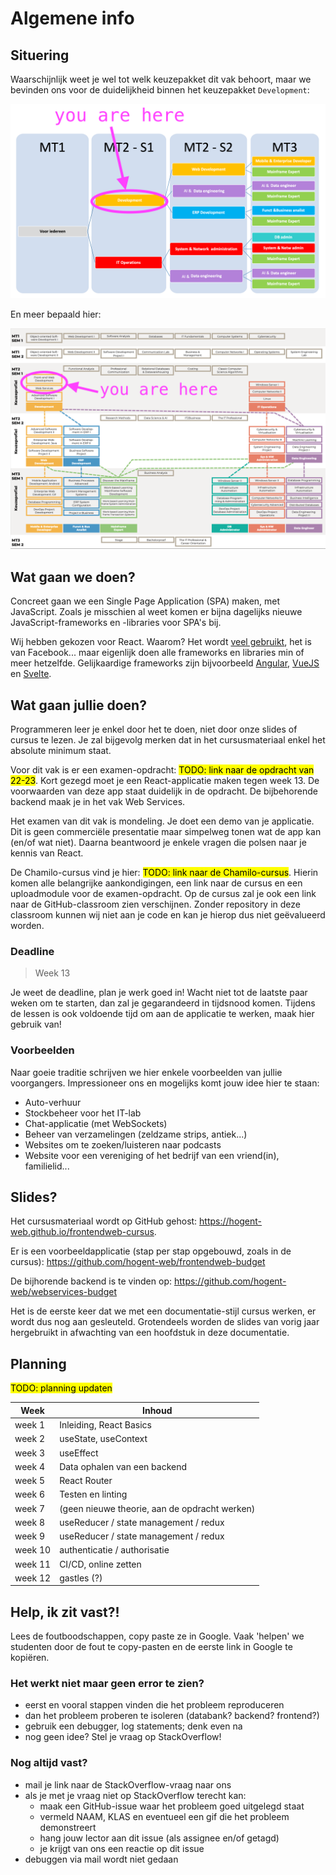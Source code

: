 # Algemene info

## Situering

Waarschijnlijk weet je wel tot welk keuzepakket dit vak behoort, maar we bevinden ons voor de duidelijkheid binnen het keuzepakket `Development`:

![Keuzepakketen](./images/MT_development.png ':size=70%')

En meer bepaald hier:

![Dit vak in de keuzepakketen](./images/MT_olods.png ':size=70%')

## Wat gaan we doen?

Concreet gaan we een Single Page Application (SPA) maken, met JavaScript. Zoals je misschien al weet komen er bijna dagelijks nieuwe JavaScript-frameworks en -libraries voor SPA's bij.

Wij hebben gekozen voor React. Waarom? Het wordt [veel gebruikt](https://2021.stateofjs.com/en-US/libraries/front-end-frameworks), het is van Facebook... maar eigenlijk doen alle frameworks en libraries min of meer hetzelfde. Gelijkaardige frameworks zijn bijvoorbeeld [Angular](https://angular.io/), [VueJS](https://vuejs.org/) en [Svelte](https://svelte.dev/).

## Wat gaan jullie doen?

Programmeren leer je enkel door het te doen, niet door onze slides of cursus te lezen. Je zal bijgevolg merken dat in het cursusmateriaal enkel het absolute minimum staat.

Voor dit vak is er een examen-opdracht: <mark>TODO: link naar de opdracht van 22-23</mark>. Kort gezegd moet je een React-applicatie maken tegen week 13. De voorwaarden van deze app staat duidelijk in de opdracht. De bijbehorende backend maak je in het vak Web Services.

Het examen van dit vak is mondeling. Je doet een demo van je applicatie. Dit is geen commerciële presentatie maar simpelweg tonen wat de app kan (en/of wat niet). Daarna beantwoord je enkele vragen die polsen naar je kennis van React.

De Chamilo-cursus vind je hier: <mark>TODO: link naar de Chamilo-cursus</mark>. Hierin komen alle belangrijke aankondigingen, een link naar de cursus en een uploadmodule voor de examen-opdracht. Op de cursus zal je ook een link naar de GitHub-classroom zien verschijnen. Zonder repository in deze classroom kunnen wij niet aan je code en kan je hierop dus niet geëvalueerd worden.

### Deadline

> Week 13

Je weet de deadline, plan je werk goed in! Wacht niet tot de laatste paar weken om te starten, dan zal je gegarandeerd in tijdsnood komen. Tijdens de lessen is ook voldoende tijd om aan de applicatie te werken, maak hier gebruik van!

### Voorbeelden

Naar goeie traditie schrijven we hier enkele voorbeelden van jullie voorgangers. Impressioneer ons en mogelijks komt jouw idee hier te staan:

- Auto-verhuur
- Stockbeheer voor het IT-lab
- Chat-applicatie (met WebSockets)
- Beheer van verzamelingen (zeldzame strips, antiek...)
- Websites om te zoeken/luisteren naar podcasts
- Website voor een vereniging of het bedrijf van een vriend(in), familielid...

## Slides?

Het cursusmateriaal wordt op GitHub gehost: https://hogent-web.github.io/frontendweb-cursus.

Er is een voorbeeldapplicatie (stap per stap opgebouwd, zoals in de cursus): https://github.com/hogent-web/frontendweb-budget

De bijhorende backend is te vinden op: https://github.com/hogent-web/webservices-budget

Het is de eerste keer dat we met een documentatie-stijl cursus werken, er wordt dus nog aan gesleuteld. Grotendeels worden de slides van vorig jaar hergebruikt in afwachting van een hoofdstuk in deze documentatie.

## Planning

<mark>TODO: planning updaten</mark>

| Week    | Inhoud                                        |
| ------- | --------------------------------------------- |
| week 1  | Inleiding, React Basics                       |
| week 2  | useState, useContext                          |
| week 3  | useEffect                                     |
| week 4  | Data ophalen van een backend                  |
| week 5  | React Router                                  |
| week 6  | Testen en linting                             |
| week 7  | (geen nieuwe theorie, aan de opdracht werken) |
| week 8  | useReducer / state management / redux         |
| week 9  | useReducer / state management / redux         |
| week 10 | authenticatie / authorisatie                  |
| week 11 | CI/CD, online zetten                          |
| week 12 | gastles (?)                                   |

## Help, ik zit vast?!

Lees de foutboodschappen, copy paste ze in Google. Vaak 'helpen' we studenten door de fout te copy-pasten en de eerste link in Google te kopiëren.

### Het werkt niet maar geen error te zien?

- eerst en vooral stappen vinden die het probleem reproduceren
- dan het probleem proberen te isoleren (databank? backend? frontend?)
- gebruik een debugger, log statements; denk even na
- nog geen idee? Stel je vraag op StackOverflow!

### Nog altijd vast?

- mail je link naar de StackOverflow-vraag naar ons
- als je met je vraag niet op StackOverflow terecht kan:
    - maak een GitHub-issue waar het probleem goed uitgelegd staat
    - vermeld NAAM, KLAS en eventueel een gif die het probleem demonstreert
    - hang jouw lector aan dit issue (als assignee en/of getagd)
    - je krijgt van ons een reactie op dit issue
- debuggen via mail wordt niet gedaan
